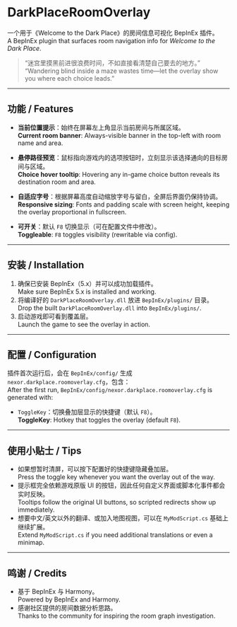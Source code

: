 # DarkPlaceRoomOverlay

一个用于《Welcome to the Dark Place》的房间信息可视化 BepInEx 插件。  
A BepInEx plugin that surfaces room navigation info for *Welcome to the Dark Place*.

> “迷宫里摸黑前进很浪费时间，不如直接看清楚自己要去的地方。”  
> “Wandering blind inside a maze wastes time—let the overlay show you where each choice leads.”

---

## 功能 / Features

- **当前位置提示**：始终在屏幕左上角显示当前房间与所属区域。  
  **Current room banner**: Always-visible banner in the top-left with room name and area.

- **悬停路径预览**：鼠标指向游戏内的选项按钮时，立刻显示该选择通向的目标房间与区域。  
  **Choice hover tooltip**: Hovering any in-game choice button reveals its destination room and area.

- **自适应字号**：根据屏幕高度自动缩放字号与留白，全屏后界面仍保持协调。  
  **Responsive sizing**: Fonts and padding scale with screen height, keeping the overlay proportional in fullscreen.

- **可开关**：默认 `F8` 切换显示（可在配置文件中修改）。  
  **Toggleable**: `F8` toggles visibility (rewritable via config).

---

## 安装 / Installation

1. 确保已安装 BepInEx（5.x）并可以成功加载插件。  
   Make sure BepInEx 5.x is installed and working.
2. 将编译好的 `DarkPlaceRoomOverlay.dll` 放进 `BepInEx/plugins/` 目录。  
   Drop the built `DarkPlaceRoomOverlay.dll` into `BepInEx/plugins/`.
3. 启动游戏即可看到覆盖层。  
   Launch the game to see the overlay in action.

---

## 配置 / Configuration

插件首次运行后，会在 `BepInEx/config/` 生成 `nexor.darkplace.roomoverlay.cfg`，包含：  
After the first run, `BepInEx/config/nexor.darkplace.roomoverlay.cfg` is generated with:

- `ToggleKey`：切换叠加层显示的快捷键（默认 `F8`）。  
  **ToggleKey**: Hotkey that toggles the overlay (default `F8`).

---

## 使用小贴士 / Tips

- 如果想暂时清屏，可以按下配置好的快捷键隐藏叠加层。  
  Press the toggle key whenever you want the overlay out of the way.
- 提示框完全依赖游戏原版 UI 的按钮，因此任何自定义界面或脚本化事件都会实时反映。  
  Tooltips follow the original UI buttons, so scripted redirects show up immediately.
- 想要中文/英文以外的翻译、或加入地图视图，可以在 `MyModScript.cs` 基础上继续扩展。  
  Extend `MyModScript.cs` if you need additional translations or even a minimap.

---

## 鸣谢 / Credits

- 基于 BepInEx 与 Harmony。  
  Powered by BepInEx and Harmony.
- 感谢社区提供的房间数据分析思路。  
  Thanks to the community for inspiring the room graph investigation.

